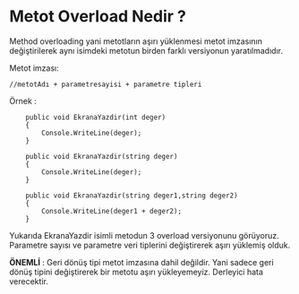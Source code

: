 # Metot Overload Nedir ?
Method overloading yani metotların aşırı yüklenmesi metot imzasının değiştirilerek aynı isimdeki metotun birden farklı versiyonun yaratılmadıdır. 

Metot imzası: 

    //metotAdı + parametresayisi + parametre tipleri

Örnek : 

        public void EkranaYazdir(int deger)
        {
            Console.WriteLine(deger);
        }

        public void EkranaYazdir(string deger)
        {
            Console.WriteLine(deger);
        }

        public void EkranaYazdir(string deger1,string deger2)
        {
            Console.WriteLine(deger1 + deger2);
        }

Yukarıda EkranaYazdir isimli metodun 3 overload versiyonunu görüyoruz. Parametre sayısı ve parametre veri tiplerini değiştirerek aşırı yüklemiş olduk. 

**ÖNEMLİ** : Geri dönüş tipi metot imzasına dahil değildir. Yani sadece geri dönüş tipini değiştirerek bir metotu aşırı yükleyemeyiz. Derleyici hata verecektir. 
